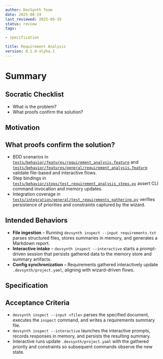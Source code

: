 ```yaml
---
author: DevSynth Team
date: 2025-08-19
last_reviewed: 2025-09-19
status: review
tags:

- specification

title: Requirement Analysis
version: 0.1.0-alpha.1
---
```


<!--
Required metadata fields:
- author: document author
- date: creation date
- last_reviewed: last review date
- status: draft | review | published
- tags: search keywords
- title: short descriptive name
- version: specification version
-->

# Summary

## Socratic Checklist
- What is the problem?
- What proofs confirm the solution?

## Motivation

## What proofs confirm the solution?

- BDD scenarios in [`tests/behavior/features/requirement_analysis.feature`](../../tests/behavior/features/requirement_analysis.feature) and [`tests/behavior/features/general/requirement_analysis.feature`](../../tests/behavior/features/general/requirement_analysis.feature) validate file-based and interactive flows.
- Step bindings in [`tests/behavior/steps/test_requirement_analysis_steps.py`](../../tests/behavior/steps/test_requirement_analysis_steps.py) assert CLI command invocation and memory updates.
- Integration coverage in [`tests/integration/general/test_requirements_gathering.py`](../../tests/integration/general/test_requirements_gathering.py) verifies persistence of priorities and constraints captured by the wizard.

## Intended Behaviors

- **File ingestion** – Running `devsynth inspect --input requirements.txt` parses structured files, stores summaries in memory, and generates a Markdown report.
- **Interactive intake** – `devsynth inspect --interactive` starts a prompt-driven session that persists gathered data to the memory store and summary artifacts.
- **Config synchronization** – Requirements gathered interactively update `.devsynth/project.yaml`, aligning with wizard-driven flows.


## Specification

## Acceptance Criteria

- `devsynth inspect --input <file>` parses the specified document, executes the `inspect` command, and writes a requirements summary file.
- `devsynth inspect --interactive` launches the interactive prompts, records responses in memory, and persists the resulting summary.
- Interactive runs update `.devsynth/project.yaml` with the gathered priority and constraints so subsequent commands observe the new state.
